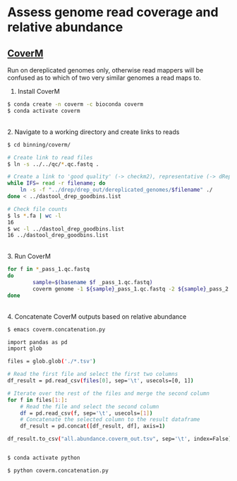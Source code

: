 # Assess genome read coverage and relative abundance

## [CoverM](https://github.com/wwood/CoverM)

Run on dereplicated genomes only, otherwise read mappers will be confused as to which of two very similar genomes a read maps to.

1. Install CoverM

```bash
$ conda create -n coverm -c bioconda coverm
$ conda activate coverm
```

\
2. Navigate to a working directory and create links to reads

```bash
$ cd binning/coverm/

# Create link to read files
$ ln -s ../../qc/*.qc.fastq .

# Create a link to 'good quality' (-> checkm2), representative (-> dRep) genomes
while IFS= read -r filename; do
    ln -s -f "../drep/drep_out/dereplicated_genomes/$filename" ./
done < ../dastool_drep_goodbins.list

# Check file counts
$ ls *.fa | wc -l
16
$ wc -l ../dastool_drep_goodbins.list
16 ../dastool_drep_goodbins.list
```

\
3. Run CoverM

```bash
for f in *_pass_1.qc.fastq
do
        sample=$(basename $f _pass_1.qc.fastq)
        coverm genome -1 ${sample}_pass_1.qc.fastq -2 ${sample}_pass_2.qc.fastq -d . -x .fa -p --min-read-percent-identity 95 --min-read-aligned-percent 75 --min-covered-fraction 0 -m relative_abundance mean trimmed_mean covered_bases variance length count reads_per_base rpkm -o ${sample}.coverm_out.tsv -t 40
done
```

\
4. Concatenate CoverM outputs based on relative abundance

```bash
$ emacs coverm.concatenation.py

import pandas as pd
import glob

files = glob.glob('./*.tsv')

# Read the first file and select the first two columns
df_result = pd.read_csv(files[0], sep='\t', usecols=[0, 1])

# Iterate over the rest of the files and merge the second column
for f in files[1:]:
    # Read the file and select the second column
    df = pd.read_csv(f, sep='\t', usecols=[1])
    # Concatenate the selected column to the result dataframe
    df_result = pd.concat([df_result, df], axis=1)

df_result.to_csv("all.abundance.coverm_out.tsv", sep='\t', index=False)


$ conda activate python

$ python coverm.concatenation.py
```
